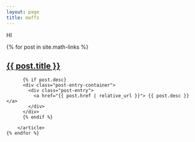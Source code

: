 ```yaml
---
layout: page
title: maffs
---
```

HI
<div class="posts-list">
	{% for post in site.math-links %}
		<article class="post-preview">
	      <a href="{{ post.href | relative_url }}">
	      <h2 class="post-title">{{ post.title }}</h2>
	      </a>

	      {% if post.desc}
	      <div class="post-entry-container">
	        <div class="post-entry">
	          <a href="{{ post.href | relative_url }}"> {{ post.desc }} </a>
	        </div>
	      </div>
	      {% endif %}

	    </article>
	{% endfor %}
</div>
